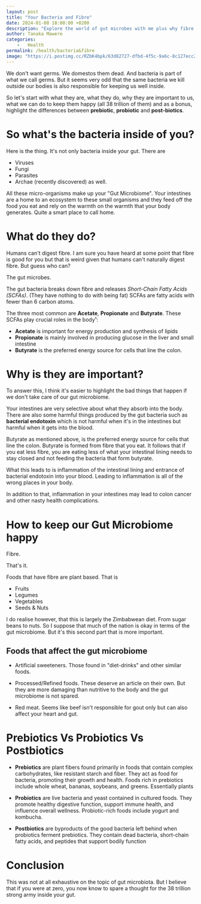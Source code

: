 ```yaml
---
layout: post
title: "Your Bacteria and Fibre"
date: 2024-01-08 18:00:00 +0200
description: "Explore the world of gut microbes with me plus why fibre is very important! Learn about these tiny organisms in our digestive system and their impact on our health."
author: Tanaka Mawere
categories: 
    -   Health
permalink: /health/bacteria&fibre
image: "https://i.postimg.cc/RZbK4bpk/63d82727-dfbd-4f5c-9a6c-8c127ecc231a.jpg"
---
```


We don't want germs. We domestos them dead. And bacteria is part of what we call germs. But it seems very odd that the same bacteria we kill outside our bodies is also responsible for keeping us well inside. 

So let's start with what they are, what they do, why they are important to us, what we can do to keep them happy (all 38 trillion of them) and as a bonus, highlight the differences between **prebiotic**, **probiotic** and **post-biotics**.

# So what's the bacteria inside of you?

Here is the thing. It's not only bacteria inside your gut. There are 

- Viruses
- Fungi
- Parasites
- Archae (recently discovered) as well. 

All these micro-organisms make up your "Gut Microbiome". Your intestines are a home to an ecosystem to these small organisms and they feed off the food you eat and rely on the warmth on the warmth that your body generates. Quite a smart place to call home. 

# What do they do?

Humans can't digest fibre. I am sure you have heard at some point that fibre is good for you but that is weird given that humans can't naturally digest fibre. But guess who can? 

The gut microbes. 

The gut bacteria breaks down fibre and releases *Short-Chain Fatty Acids (SCFAs)*. (They have nothing to do with being fat)  SCFAs are fatty acids with fewer than 6 carbon atoms.

The three most common are **Acetate**, **Propionate** and **Butyrate**.
These SCFAs play crucial roles in the body¹:

- **Acetate** is important for energy production and synthesis of lipids
- **Propionate** is mainly involved in producing glucose in the liver and small intestine
- **Butyrate** is the preferred energy source for cells that line the colon.

# Why is they are important?

To answer this, I think it's easier to highlight the bad things that happen if we don't take care of our gut microbiome.

Your intestines are very selective about what they absorb into the body. There are also some harmful things produced by the gut bacteria such as **bacterial endotoxin** which is not harmful when it's in the intestines but harmful when it gets into the blood. 

Butyrate as mentioned above, is the preferred energy source for cells that line the colon. Butyrate is formed from fibre that you eat. It follows that if you eat less fibre, you are eating less of what your intestinal lining needs to stay closed and not feeding the bacteria that form butyrate. 

What this leads to is inflammation of the intestinal lining and entrance of bacterial endotoxin into your blood. Leading to inflammation is all of the wrong places in your body.

In addition to that, inflammation in your intestines may lead to colon cancer and other nasty health complications.

# How to keep our Gut Microbiome happy

Fibre.

That's it. 

Foods that have fibre are plant based. That is

- Fruits
- Legumes
- Vegetables
- Seeds & Nuts 

I do realise however, that this is largely the Zimbabwean diet. From sugar beans to nuts. So I suppose that much of the nation is okay in terms of the gut microbiome. But it's this second part that is more important.

## Foods that affect the gut microbiome

- Artificial sweeteners.
    Those found in "diet-drinks" and other similar foods.

- Processed/Refined foods.
    These deserve an article on their own. But they are more damaging than nutritive to the body and the gut microbiome is not spared.
- Red meat.
    Seems like beef isn't responsible for gout only but can also affect your heart and gut.

# Prebiotics Vs Probiotics Vs Postbiotics

- **Prebiotics** are plant fibers found primarily in foods that contain complex carbohydrates, like resistant starch and fiber. They act as food for bacteria, promoting their growth and health. Foods rich in prebiotics include whole wheat, bananas, soybeans, and greens. Essentially plants

- **Probiotics** are live bacteria and yeast contained in cultured foods. They promote healthy digestive function, support immune health, and influence overall wellness. Probiotic-rich foods include yogurt and kombucha.

- **Postbiotics** are byproducts of the good bacteria left behind when probiotics ferment prebiotics. They contain dead bacteria, short-chain fatty acids, and peptides that support bodily function

# Conclusion

This was not at all exhaustive on the topic of gut microbiota. But I believe that if you were at zero, you now know to spare a thought for the 38 trillion strong army inside your gut. 
